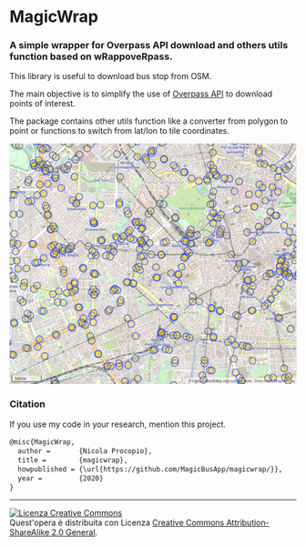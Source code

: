 # MagicWrap
### A simple wrapper for Overpass API download and others utils function based on wRappoveRpass.
This library is useful to download bus stop from OSM.

The main objective is to simplify the use of [Overpass API](https://wiki.openstreetmap.org/wiki/Overpass_API) to download points of interest.

The package contains other utils function like a converter from polygon to point or functions to switch from lat/lon to tile coordinates.

![Milano](https://github.com/nickprock/wRappoveRpass/blob/img/export.png)

### Citation
If you use my code in your research, mention this project.
```
@misc{MagicWrap,
  author =       {Nicola Procopio},
  title =        {magicwrap},
  howpublished = {\url{https://github.com/MagicBusApp/magicwrap/}},
  year =         {2020}
}
```
--------------

<a rel="license" href="https://creativecommons.org/licenses/by-sa/2.0/"><img alt="Licenza Creative Commons" style="border-width:0" src="https://i.creativecommons.org/l/by-sa/2.0/88x31.png" /></a><br />Quest'opera è distribuita con Licenza <a rel="license" href="http://creativecommons.org/licenses/by-sa/2.0/">Creative Commons Attribution-ShareAlike 2.0 General</a>.
